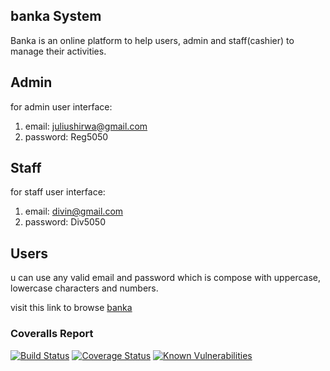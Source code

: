 ## banka System

Banka is an online platform to help users, admin and staff(cashier) to manage their activities.

## Admin

for admin user interface:
  1. email: juliushirwa@gmail.com
  2. password: Reg5050
  
## Staff

for staff user interface:
  1. email: divin@gmail.com
  2. password: Div5050
  
## Users

u can use any valid email and password which is compose with uppercase, lowercase characters and numbers.

visit this link to browse [banka](https://j4l13n.github.io/banka/UI/)

### Coveralls Report

[![Build Status](https://travis-ci.org/vkarpov15/fizzbuzz-coverage.svg?branch=master)](https://travis-ci.org/vkarpov15/fizzbuzz-coverage)
[![Coverage Status](https://coveralls.io/repos/vkarpov15/fizzbuzz-coverage/badge.svg)](https://coveralls.io/r/vkarpov15/fizzbuzz-coverage)
[![Known Vulnerabilities](https://snyk.io/test/github/nickmerwin/node-coveralls/badge.svg)](https://snyk.io/test/github/nickmerwin/node-coveralls)
